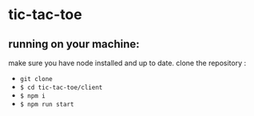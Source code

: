 # tic-tac-toe

## running on your machine:
make sure you have node installed and up to date.
clone the repository : 
* `git clone `
* `$ cd tic-tac-toe/client`
* `$ npm i`
* `$ npm run start`
